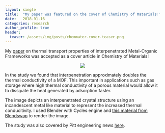 ```yaml
---
layout: single
title:  "My paper was featured on the cover of Chemistry of Materials!"
date:   2018-01-16
categories: research
author_profile: true
header:
  teaser: /assets/img/posts/chemmater-cover-teaser.png
---
```

My [paper](https://pubs.acs.org/doi/abs/10.1021/acs.chemmater.7b05015) on thermal transport properties
of interpenetrated Metal-Organic Frameworks was accepted as a cover article in Chemistry of Materials!

<p align="center"> <img src="/assets/img/chemmat-cover.png"> </p>

In the study we found that interpenetration approximately doubles the thermal conductivity of a MOF.
This important in applications such as gas storage where high thermal conductivity of a porous material would
allow it to dissipate the heat generated by adsorption faster.

The image depicts an interpenetrated crystal structure using an incandescent metal like material to represent the increased thermal conducitivity.
I used Blender with Cycles engine and [this material from Blendswap](https://www.blendswap.com/blends/view/70363) to render the image.


The study was also covered by Pitt engineering news [here](https://www.engineering.pitt.edu/News/2018/Wilmer-Lab-Journal-Cover/).
